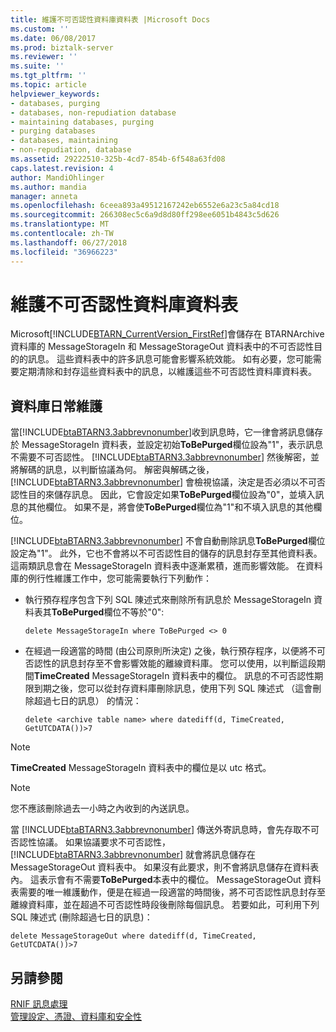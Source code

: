 ```yaml
---
title: 維護不可否認性資料庫資料表 |Microsoft Docs
ms.custom: ''
ms.date: 06/08/2017
ms.prod: biztalk-server
ms.reviewer: ''
ms.suite: ''
ms.tgt_pltfrm: ''
ms.topic: article
helpviewer_keywords:
- databases, purging
- databases, non-repudiation database
- maintaining databases, purging
- purging databases
- databases, maintaining
- non-repudiation, database
ms.assetid: 29222510-325b-4cd7-854b-6f548a63fd08
caps.latest.revision: 4
author: MandiOhlinger
ms.author: mandia
manager: anneta
ms.openlocfilehash: 6ceea893a49512167242eb6552e6a23c5a84cd18
ms.sourcegitcommit: 266308ec5c6a9d8d80ff298ee6051b4843c5d626
ms.translationtype: MT
ms.contentlocale: zh-TW
ms.lasthandoff: 06/27/2018
ms.locfileid: "36966223"
---
```

# <a name="maintaining-the-non-repudiation-database-tables"></a>維護不可否認性資料庫資料表
Microsoft[!INCLUDE[BTARN_CurrentVersion_FirstRef](../../includes/btarn-currentversion-firstref-md.md)]會儲存在 BTARNArchive 資料庫的 MessageStorageIn 和 MessageStorageOut 資料表中的不可否認性目的的訊息。 這些資料表中的許多訊息可能會影響系統效能。 如有必要，您可能需要定期清除和封存這些資料表中的訊息，以維護這些不可否認性資料庫資料表。  
  
## <a name="routine-database-maintenance"></a>資料庫日常維護  
 當[!INCLUDE[btaBTARN3.3abbrevnonumber](../../includes/btabtarn3-3abbrevnonumber-md.md)]收到訊息時，它一律會將訊息儲存於 MessageStorageIn 資料表，並設定初始**ToBePurged**欄位設為"1"，表示訊息不需要不可否認性。 [!INCLUDE[btaBTARN3.3abbrevnonumber](../../includes/btabtarn3-3abbrevnonumber-md.md)] 然後解密，並將解碼的訊息，以判斷協議為何。 解密與解碼之後，[!INCLUDE[btaBTARN3.3abbrevnonumber](../../includes/btabtarn3-3abbrevnonumber-md.md)] 會檢視協議，決定是否必須以不可否認性目的來儲存訊息。 因此，它會設定如果**ToBePurged**欄位設為"0"，並填入訊息的其他欄位。 如果不是，將會使**ToBePurged**欄位為"1"和不填入訊息的其他欄位。  
  
 [!INCLUDE[btaBTARN3.3abbrevnonumber](../../includes/btabtarn3-3abbrevnonumber-md.md)] 不會自動刪除訊息**ToBePurged**欄位設定為"1"。 此外，它也不會將以不可否認性目的儲存的訊息封存至其他資料表。 這兩類訊息會在 MessageStorageIn 資料表中逐漸累積，進而影響效能。 在資料庫的例行性維護工作中，您可能需要執行下列動作：  
  
-   執行預存程序包含下列 SQL 陳述式來刪除所有訊息於 MessageStorageIn 資料表其**ToBePurged**欄位不等於"0":  
  
    ```  
    delete MessageStorageIn where ToBePurged <> 0  
    ```  
  
-   在經過一段適當的時間 (由公司原則所決定) 之後，執行預存程序，以便將不可否認性的訊息封存至不會影響效能的離線資料庫。 您可以使用，以判斷這段期間**TimeCreated** MessageStorageIn 資料表中的欄位。 訊息的不可否認性期限到期之後，您可以從封存資料庫刪除訊息，使用下列 SQL 陳述式 （這會刪除超過七日的訊息） 的情況：  
  
    ```  
    delete <archive table name> where datediff(d, TimeCreated, GetUTCDATA())>7  
    ```  
  
> [!NOTE]
>  **TimeCreated** MessageStorageIn 資料表中的欄位是以 utc 格式。  
  
> [!NOTE]
>  您不應該刪除過去一小時之內收到的內送訊息。  
  
 當 [!INCLUDE[btaBTARN3.3abbrevnonumber](../../includes/btabtarn3-3abbrevnonumber-md.md)] 傳送外寄訊息時，會先存取不可否認性協議。 如果協議要求不可否認性，[!INCLUDE[btaBTARN3.3abbrevnonumber](../../includes/btabtarn3-3abbrevnonumber-md.md)] 就會將訊息儲存在 MessageStorageOut 資料表中。 如果沒有此要求，則不會將訊息儲存在資料表內。 這表示會有不需要**ToBePurged**本表中的欄位。 MessageStorageOut 資料表需要的唯一維護動作，便是在經過一段適當的時間後，將不可否認性訊息封存至離線資料庫，並在超過不可否認性時段後刪除每個訊息。 若要如此，可利用下列 SQL 陳述式 (刪除超過七日的訊息)：  
  
```  
delete MessageStorageOut where datediff(d, TimeCreated, GetUTCDATA())>7  
```  
  
## <a name="see-also"></a>另請參閱  
 [RNIF 訊息處理](../../adapters-and-accelerators/accelerator-rosettanet/rnif-message-processing.md)   
 [管理設定、憑證、資料庫和安全性](manage-configuration-certificates-databases-security.md)